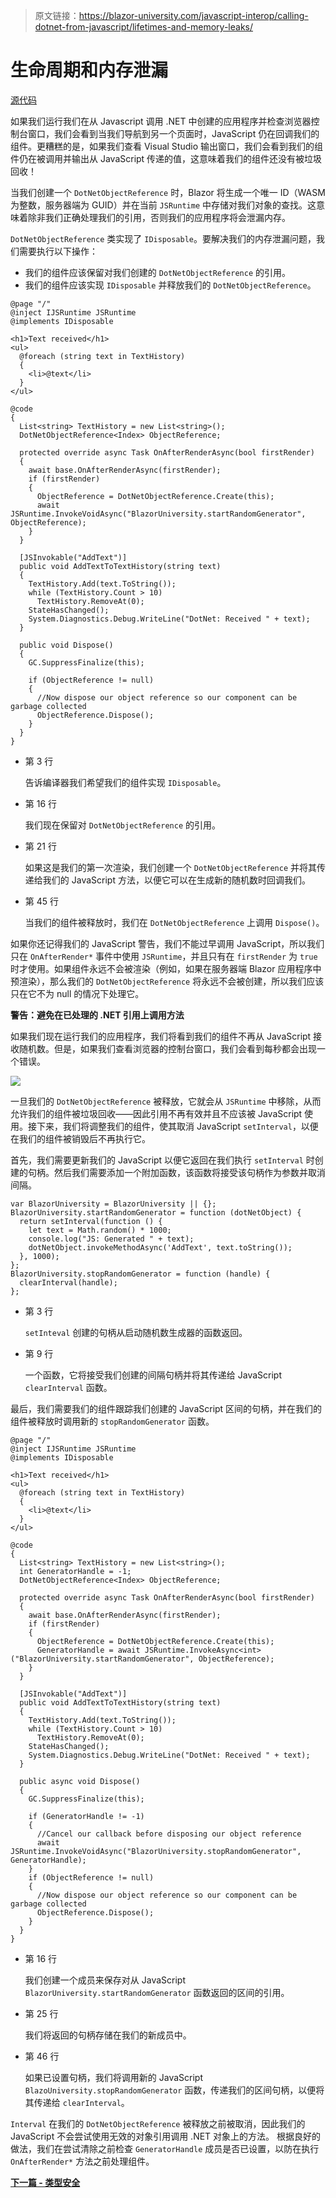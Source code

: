 > 原文链接：https://blazor-university.com/javascript-interop/calling-dotnet-from-javascript/lifetimes-and-memory-leaks/

# 生命周期和内存泄漏
[源代码](https://github.com/mrpmorris/blazor-university/tree/master/src/JavaScriptInterop/CallingDotNetFromJavaScriptLifetimes)

如果我们运行我们在从 Javascript 调用 .NET 中创建的应用程序并检查浏览器控制台窗口，我们会看到当我们导航到另一个页面时，JavaScript 仍在回调我们的组件。更糟糕的是，如果我们查看 Visual Studio 输出窗口，我们会看到我们的组件仍在被调用并输出从 JavaScript 传递的值，这意味着我们的组件还没有被垃圾回收！

当我们创建一个 `DotNetObjectReference` 时，Blazor 将生成一个唯一 ID（WASM 为整数，服务器端为 GUID）并在当前 `JSRuntime` 中存储对我们对象的查找。这意味着除非我们正确处理我们的引用，否则我们的应用程序将会泄漏内存。

`DotNetObjectReference` 类实现了 `IDisposable`。要解决我们的内存泄漏问题，我们需要执行以下操作：

- 我们的组件应该保留对我们创建的 `DotNetObjectReference` 的引用。
- 我们的组件应该实现 `IDisposable` 并释放我们的 `DotNetObjectReference`。

```
@page "/"
@inject IJSRuntime JSRuntime
@implements IDisposable

<h1>Text received</h1>
<ul>
  @foreach (string text in TextHistory)
  {
    <li>@text</li>
  }
</ul>

@code
{
  List<string> TextHistory = new List<string>();
  DotNetObjectReference<Index> ObjectReference;

  protected override async Task OnAfterRenderAsync(bool firstRender)
  {
    await base.OnAfterRenderAsync(firstRender);
    if (firstRender)
    {
      ObjectReference = DotNetObjectReference.Create(this);
      await JSRuntime.InvokeVoidAsync("BlazorUniversity.startRandomGenerator", ObjectReference);
    }
  }

  [JSInvokable("AddText")]
  public void AddTextToTextHistory(string text)
  {
    TextHistory.Add(text.ToString());
    while (TextHistory.Count > 10)
      TextHistory.RemoveAt(0);
    StateHasChanged();
    System.Diagnostics.Debug.WriteLine("DotNet: Received " + text);
  }

  public void Dispose()
  {
    GC.SuppressFinalize(this);

    if (ObjectReference != null)
    {
      //Now dispose our object reference so our component can be garbage collected
      ObjectReference.Dispose();
    }
  }
}
```

- 第 3 行

  告诉编译器我们希望我们的组件实现 `IDisposable`。

- 第 16 行

  我们现在保留对 `DotNetObjectReference` 的引用。

- 第 21 行

  如果这是我们的第一次渲染，我们创建一个 `DotNetObjectReference` 并将其传递给我们的 JavaScript 方法，以便它可以在生成新的随机数时回调我们。

- 第 45 行

  当我们的组件被释放时，我们在 `DotNetObjectReference` 上调用 `Dispose()`。
  
如果你还记得我们的 JavaScript 警告，我们不能过早调用 JavaScript，所以我们只在 `OnAfterRender*` 事件中使用 `JSRuntime`，并且只有在 `firstRender` 为 `true` 时才使用。如果组件永远不会被渲染（例如，如果在服务器端 Blazor 应用程序中预渲染），那么我们的 `DotNetObjectReference` 将永远不会被创建，所以我们应该只在它不为 null 的情况下处理它。

**警告：避免在已处理的 .NET 引用上调用方法**

如果我们现在运行我们的应用程序，我们将看到我们的组件不再从 JavaScript 接收随机数。但是，如果我们查看浏览器的控制台窗口，我们会看到每秒都会出现一个错误。

![](CallingDotNetFromJavaScriptDisposedReference.png)

一旦我们的 `DotNetObjectReference` 被释放，它就会从 `JSRuntime` 中移除，从而允许我们的组件被垃圾回收——因此引用不再有效并且不应该被 JavaScript 使用。接下来，我们将调整我们的组件，使其取消 JavaScript `setInterval`，以便在我们的组件被销毁后不再执行它。

首先，我们需要更新我们的 JavaScript 以便它返回在我们执行 `setInterval` 时创建的句柄。然后我们需要添加一个附加函数，该函数将接受该句柄作为参数并取消间隔。

```
var BlazorUniversity = BlazorUniversity || {};
BlazorUniversity.startRandomGenerator = function (dotNetObject) {
  return setInterval(function () {
    let text = Math.random() * 1000;
    console.log("JS: Generated " + text);
    dotNetObject.invokeMethodAsync('AddText', text.toString());
  }, 1000);
};
BlazorUniversity.stopRandomGenerator = function (handle) {
  clearInterval(handle);
};
```

- 第 3 行

  `setInteval` 创建的句柄从启动随机数生成器的函数返回。

- 第 9 行

  一个函数，它将接受我们创建的间隔句柄并将其传递给 JavaScript `clearInterval` 函数。

最后，我们需要我们的组件跟踪我们创建的 JavaScript 区间的句柄，并在我们的组件被释放时调用新的 `stopRandomGenerator` 函数。

```
@page "/"
@inject IJSRuntime JSRuntime
@implements IDisposable

<h1>Text received</h1>
<ul>
  @foreach (string text in TextHistory)
  {
    <li>@text</li>
  }
</ul>

@code
{
  List<string> TextHistory = new List<string>();
  int GeneratorHandle = -1;
  DotNetObjectReference<Index> ObjectReference;

  protected override async Task OnAfterRenderAsync(bool firstRender)
  {
    await base.OnAfterRenderAsync(firstRender);
    if (firstRender)
    {
      ObjectReference = DotNetObjectReference.Create(this);
      GeneratorHandle = await JSRuntime.InvokeAsync<int>("BlazorUniversity.startRandomGenerator", ObjectReference);
    }
  }

  [JSInvokable("AddText")]
  public void AddTextToTextHistory(string text)
  {
    TextHistory.Add(text.ToString());
    while (TextHistory.Count > 10)
      TextHistory.RemoveAt(0);
    StateHasChanged();
    System.Diagnostics.Debug.WriteLine("DotNet: Received " + text);
  }

  public async void Dispose()
  {
    GC.SuppressFinalize(this);

    if (GeneratorHandle != -1)
    {
      //Cancel our callback before disposing our object reference
      await JSRuntime.InvokeVoidAsync("BlazorUniversity.stopRandomGenerator", GeneratorHandle);
    }
    if (ObjectReference != null)
    {
      //Now dispose our object reference so our component can be garbage collected
      ObjectReference.Dispose();
    }
  }
}
```

- 第 16 行

  我们创建一个成员来保存对从 JavaScript `BlazorUniversity.startRandomGenerator` 函数返回的区间的引用。

- 第 25 行

  我们将返回的句柄存储在我们的新成员中。

- 第 46 行

  如果已设置句柄，我们将调用新的 JavaScript `BlazoUniversity.stopRandomGenerator` 函数，传递我们的区间句柄，以便将其传递给 `clearInterval`。

`Interval` 在我们的 `DotNetObjectReference` 被释放之前被取消，因此我们的 JavaScript 不会尝试使用无效的对象引用调用 .NET 对象上的方法。 根据良好的做法，我们在尝试清除之前检查 `GeneratorHandle` 成员是否已设置，以防在执行 `OnAfterRender*` 方法之前处理组件。

**[下一篇 - 类型安全](/javascript-interop/calling-dotnet-from-javascript/type-safety/)**